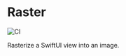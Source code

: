 # Raster

![CI](https://github.com/alexito4/Raster/workflows/CI/badge.svg)

Rasterize a SwiftUI view into an image.
